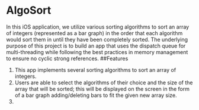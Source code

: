 # AlgoSort
In this iOS application, we utilize various sorting algorithms to sort an array of integers (represented as a bar graph) in the order
that each algorithm would sort them in until they have been completely sorted. The underlying purpose of this project is to build
an app that uses the dispatch queue for multi-threading while following the best practices in memory management to ensure no cyclic
strong references.
##Features
1. This app implements several sorting algorithms to sort an array of integers.
2. Users are able to select the algorithms of their choice and the size of the array that will be sorted; this will be displayed on
the screen in the form of a bar graph adding/deleting bars to fit the given new array size.
3. 
